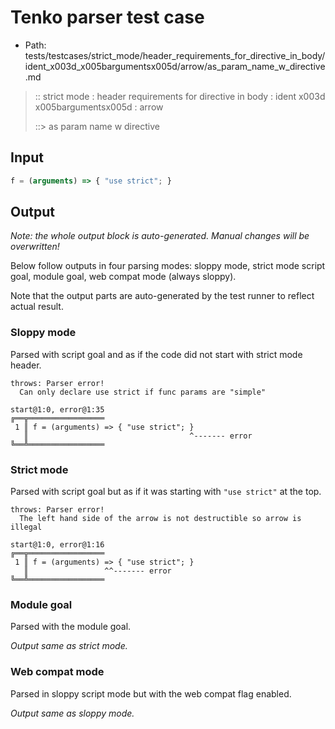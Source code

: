 # Tenko parser test case

- Path: tests/testcases/strict_mode/header_requirements_for_directive_in_body/ident_x003d_x005bargumentsx005d/arrow/as_param_name_w_directive.md

> :: strict mode : header requirements for directive in body : ident x003d x005bargumentsx005d : arrow
>
> ::> as param name w directive

## Input


`````js
f = (arguments) => { "use strict"; }
`````

## Output

_Note: the whole output block is auto-generated. Manual changes will be overwritten!_

Below follow outputs in four parsing modes: sloppy mode, strict mode script goal, module goal, web compat mode (always sloppy).

Note that the output parts are auto-generated by the test runner to reflect actual result.

### Sloppy mode

Parsed with script goal and as if the code did not start with strict mode header.

`````
throws: Parser error!
  Can only declare use strict if func params are "simple"

start@1:0, error@1:35
╔══╦═════════════════
 1 ║ f = (arguments) => { "use strict"; }
   ║                                    ^------- error
╚══╩═════════════════

`````

### Strict mode

Parsed with script goal but as if it was starting with `"use strict"` at the top.

`````
throws: Parser error!
  The left hand side of the arrow is not destructible so arrow is illegal

start@1:0, error@1:16
╔══╦═════════════════
 1 ║ f = (arguments) => { "use strict"; }
   ║                 ^^------- error
╚══╩═════════════════

`````


### Module goal

Parsed with the module goal.

_Output same as strict mode._

### Web compat mode

Parsed in sloppy script mode but with the web compat flag enabled.

_Output same as sloppy mode._
